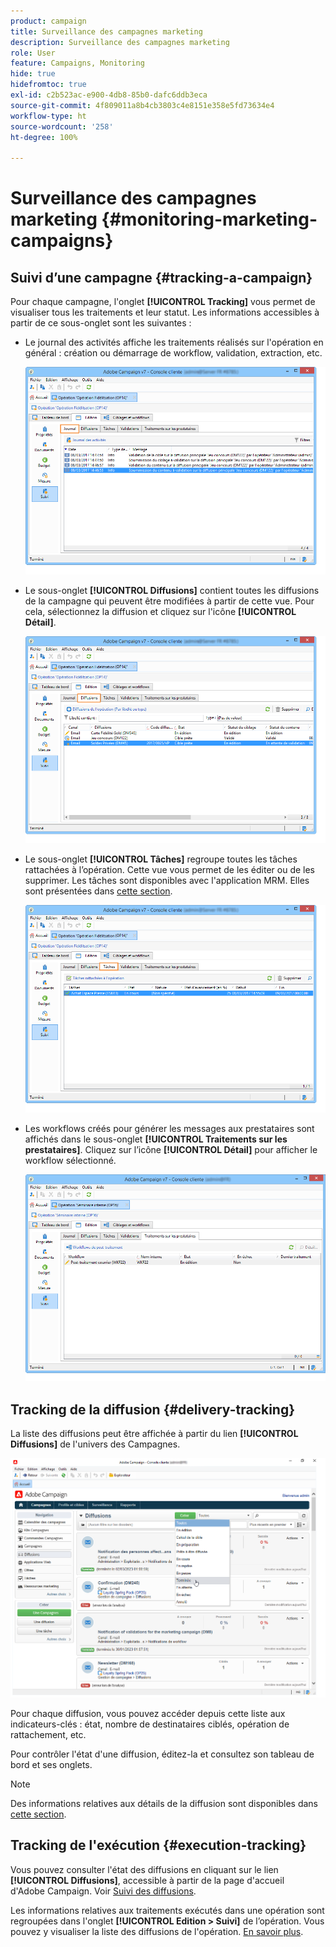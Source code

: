 ```yaml
---
product: campaign
title: Surveillance des campagnes marketing
description: Surveillance des campagnes marketing
role: User
feature: Campaigns, Monitoring
hide: true
hidefromtoc: true
exl-id: c2b523ac-e900-4db8-85b0-dafc6ddb3eca
source-git-commit: 4f809011a8b4cb3803c4e8151e358e5fd73634e4
workflow-type: ht
source-wordcount: '258'
ht-degree: 100%

---
```


# Surveillance des campagnes marketing {#monitoring-marketing-campaigns}

## Suivi d’une campagne {#tracking-a-campaign}

Pour chaque campagne, l&#39;onglet **[!UICONTROL Tracking]** vous permet de visualiser tous les traitements et leur statut. Les informations accessibles à partir de ce sous-onglet sont les suivantes :

* Le journal des activités affiche les traitements réalisés sur l&#39;opération en général : création ou démarrage de workflow, validation, extraction, etc.

  ![](assets/s_ncs_user_op_edit_exe_tab_a.png)

* Le sous-onglet **[!UICONTROL Diffusions]** contient toutes les diffusions de la campagne qui peuvent être modifiées à partir de cette vue. Pour cela, sélectionnez la diffusion et cliquez sur l&#39;icône **[!UICONTROL Détail]**.

  ![](assets/s_ncs_user_op_edit_exe_tab_b.png)

* Le sous-onglet **[!UICONTROL Tâches]** regroupe toutes les tâches rattachées à l’opération. Cette vue vous permet de les éditer ou de les supprimer. Les tâches sont disponibles avec l&#39;application MRM. Elles sont présentées dans [cette section](../../mrm/using/creating-and-managing-tasks.md).

  ![](assets/s_ncs_user_op_edit_exe_tab_e.png)

* Les workflows créés pour générer les messages aux prestataires sont affichés dans le sous-onglet **[!UICONTROL Traitements sur les prestataires]**. Cliquez sur l’icône **[!UICONTROL Détail]** pour afficher le workflow sélectionné.

  ![](assets/s_ncs_user_op_edit_exe_tab_d.png)

## Tracking de la diffusion {#delivery-tracking}

La liste des diffusions peut être affichée à partir du lien **[!UICONTROL Diffusions]** de l&#39;univers des Campagnes.

![](assets/s_ncs_user_op_del_state_from_homepage.png)

Pour chaque diffusion, vous pouvez accéder depuis cette liste aux indicateurs-clés : état, nombre de destinataires ciblés, opération de rattachement, etc.

Pour contrôler l&#39;état d&#39;une diffusion, éditez-la et consultez son tableau de bord et ses onglets.

>[!NOTE]
>
>Des informations relatives aux détails de la diffusion sont disponibles dans [cette section](../../delivery/using/about-message-tracking.md).

## Tracking de l&#39;exécution {#execution-tracking}

Vous pouvez consulter l&#39;état des diffusions en cliquant sur le lien **[!UICONTROL Diffusions]**, accessible à partir de la page d&#39;accueil d&#39;Adobe Campaign. Voir [Suivi des diffusions](#delivery-tracking).

Les informations relatives aux traitements exécutés dans une opération sont regroupées dans l&#39;onglet **[!UICONTROL Edition > Suivi]** de l’opération. Vous pouvez y visualiser la liste des diffusions de l&#39;opération. [En savoir plus](#tracking-a-campaign).
